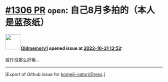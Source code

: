 # [\#1306 PR](https://github.com/komeiji-satori/Dress/pull/1306) `open`: 自己8月多拍的（本人是蓝孩纸）

#### <img src="https://avatars.githubusercontent.com/u/94025104?u=ebedc3e83a82278268de07d00e38c8a46f5e4527&v=4" width="50">[Oldmemory1](https://github.com/Oldmemory1) opened issue at [2022-10-31 13:52](https://github.com/komeiji-satori/Dress/pull/1306):

或许没那么好看...




-------------------------------------------------------------------------------



[Export of Github issue for [komeiji-satori/Dress](https://github.com/komeiji-satori/Dress).]
